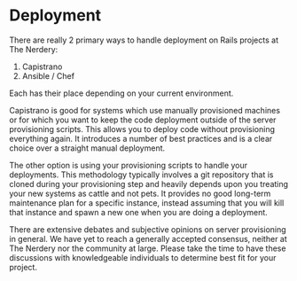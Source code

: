 # Deployment

There are really 2 primary ways to handle deployment on Rails projects at The Nerdery:

1. Capistrano
1. Ansible / Chef

Each has their place depending on your current environment.

Capistrano is good for systems which use manually provisioned machines or for which you want to keep the code deployment outside of the server provisioning scripts.  This allows you to deploy code without provisioning everything again. It introduces a number of best practices and is a clear choice over a straight manual deployment.

The other option is using your provisioning scripts to handle your deployments.  This methodology typically involves a git repository that is cloned during your provisioning step and heavily depends upon you treating your new systems as cattle and not pets.  It provides no good long-term maintenance plan for a specific instance, instead assuming that you will kill that instance and spawn a new one when you are doing a deployment.

There are extensive debates and subjective opinions on server provisioning in general.  We have yet to reach a generally accepted consensus, neither at The Nerdery nor the community at large.  Please take the time to have these discussions with knowledgeable individuals to determine best fit for your project.